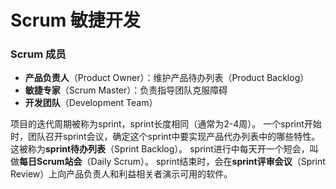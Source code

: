 # Scrum 敏捷开发
### Scrum 成员
* **产品负责人**（Product Owner）：维护产品待办列表（Product Backlog）
* **敏捷专家**（Scrum Master）：负责指导团队克服障碍
* **开发团队**（Development Team）

项目的迭代周期被称为sprint，sprint长度相同（通常为2-4周）。
一个sprint开始时，团队召开sprint会议，确定这个sprint中要实现产品代办列表中的哪些特性。这被称为**sprint待办列表**（Sprint Backlog）。
sprint进行中每天开一个短会，叫做**每日Scrum站会**（Daily Scrum）。
sprint结束时，会在**sprint评审会议**（Sprint Review）上向产品负责人和利益相关者演示可用的软件。
